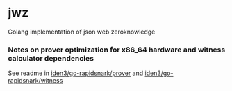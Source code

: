 # jwz
Golang implementation of json web zeroknowledge 

### Notes on prover optimization for x86_64 hardware and witness calculator dependencies
See readme in [iden3/go-rapidsnark/prover](https://github.com/iden3/go-rapidsnark/blob/main/prover/) and [iden3/go-rapidsnark/witness](https://github.com/iden3/go-rapidsnark/blob/main/witness/)
